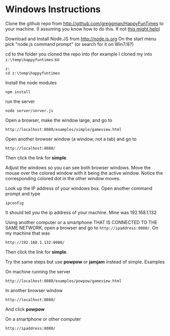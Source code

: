 Windows Instructions
====================
Clone the github repo from http://github.com/greggman/HappyFunTimes to your machine.
(I assuming you know how to do this. If not [this might help](http://windows.github.com/))

Download and Install Node.JS from http://node.js.org
On the start menu pick "node.js command prompt" (or search for it on Win7/8?)

cd to the folder you cloned the repo into (for example I cloned my into `z:\temp\happyfuntimes` so

    z:
    cd z:\temp\happyfuntimes

Install the node modules

    npm install

run the server

    node server/server.js

Open a browser, make the window large, and go to

    http://localhost:8080/examples/simple/gameview.html

Open another browser window (a window, not a tab) and go to

    http://localhost:8080/

Then click the link for **simple**.

Adjust the windows so you can see both browser windows. Move the mouse over the colored window with it being the active window. Notice the corresponding colored dot in the other window moves.

Look up the IP address of your windows box. Open another command prompt and type

    ipconfig

It should tell you the ip address of your machine. Mine was 192.168.1.132

Using another computer or a smartphone THAT IS CONNECTED TO THE SAME NETWORK, open a browser and go to `http://ipaddress:8080/`.  On my machine that was

    http://192.168.1.132:8080/

Then click the link for **simple**.

Try the same steps but use **powpow** or **jamjam** instead of simple. Examples

On machine running the server

    http://localhost:8080/examples/powpow/gameview.html

In another browser window

    http://localhost:8080/

And click **powpow**

On a smartphone or other computer

    http://ipaddress:8080/



